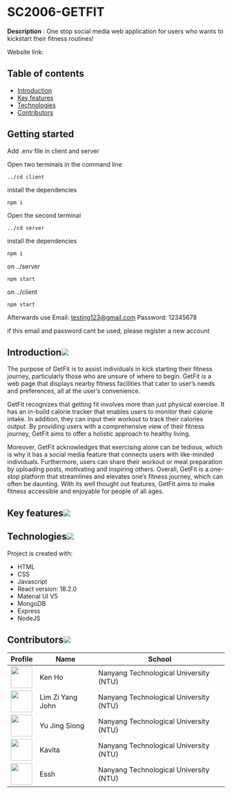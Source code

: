# SC2006-GETFIT

**Description** : One stop social media web application for users who wants to kickstart their fitness routines!
 
Website link: 

## Table of contents

- [Introduction](#introduction)
- [Key features](#key-features)
- [Technologies](#technologies)
- [Contributors](#contributors)

## Getting started
Add .env file in client and server

Open two terminals in the command line
```
../cd client 
```
install the dependencies 
```
npm i
```
Open the second terminal 
```
../cd server
```
install the dependencies 
```
npm i
```

on ../server
```
npm start
```

on ../client
```
npm start
```

Afterwards use 
Email: testing123@gmail.com
Password: 12345678

if this email and password cant be used, please register a new account

## Introduction[![](./README_docsAndimages/pin.svg)](#introduction)
The purpose of GetFit is to assist individuals in kick starting their fitness journey, particularly those who are unsure of where to begin. GetFit is a web page that displays nearby fitness facilities that cater to user’s needs and preferences, all at the user’s convenience.

GetFit recognizes that getting fit involves more than just physical exercise. It has an in-build calorie tracker that enables users to monitor their calorie intake. In addition, they can input their workout to track their calories output. By providing users with a comprehensive view of their fitness journey, GetFit aims to offer a holistic approach to healthy living.

Moreover, GetFit acknowledges that exercising alone can be tedious, which is why it has a social media feature that connects users with like-minded individuals. Furthermore, users can share their workout or meal preparation by uploading posts, motivating and inspiring others. 
Overall, GetFit is a one-stop platform that streamlines and elevates one’s fitness journey, which can often be daunting. With its well thought out features, GetFit aims to make fitness accessible and enjoyable for people of all ages. 


## Key features[![](./README_docsAndimages/pin.svg)](#key-features)


## Technologies[![](./README_docsAndimages/pin.svg)](#technologies)

Project is created with:

- HTML
- CSS
- Javascript
- React version: 18.2.0
- Material UI V5
- MongoDB
- Express
- NodeJS

## Contributors[![](./README_docsAndimages/pin.svg)](#contributors)

| Profile                                                                                                                                           | Name             | School                                 |
| ------------------------------------------------------------------------------------------------------------------------------------------------- | ---------------- | -------------------------------------- |
| <a href='https://github.com/kenho01' title='kenho01'> <img src='https://github.com/kenho01.png' height='50' width='50'/></a> | Ken Ho     | Nanyang Technological University (NTU) |
| <a href='https://github.com/yuandjom' title='yuandjom'> <img src='https://github.com/yuandjom.png' height='50' width='50'/></a>                   | Lim Zi Yang John | Nanyang Technological University (NTU) |
| <a href='https://github.com/JingSiong' title='JingSiong'> <img src='https://github.com/JingSiong.png' height='50' width='50'/></a>                   | Yu Jing Siong | Nanyang Technological University (NTU) |
| <a href='https://github.com/kavi-99' title='kavi-99'> <img src='https://github.com/kavi-99.png' height='50' width='50'/></a>                   | Kavita  | Nanyang Technological University (NTU) |
| <a href='https://github.com/EsshIsMe' title='EsshIsMe'> <img src='https://github.com/EsshIsMe.png' height='50' width='50'/></a>                   | Essh  | Nanyang Technological University (NTU) |
